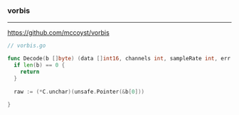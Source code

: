 ### vorbis
---
https://github.com/mccoyst/vorbis

```go
// vorbis.go

func Decode(b []byte) (data []int16, channels int, sampleRate int, err error) {
  if len(b) == 0 {
    return
  }
  
  raw := (*C.unchar)(unsafe.Pointer(&b[0]))
  
}
```

```
```

```
```



